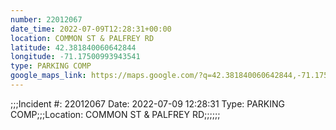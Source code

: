 ```yaml
---
number: 22012067
date_time: 2022-07-09T12:28:31+00:00
location: COMMON ST & PALFREY RD
latitude: 42.381840060642844
longitude: -71.17500993943541
type: PARKING COMP
google_maps_link: https://maps.google.com/?q=42.381840060642844,-71.17500993943541
---
```


;;;Incident #: 22012067  Date: 2022-07-09 12:28:31   Type: PARKING COMP;;;Location: COMMON ST & PALFREY RD;;;;;;
